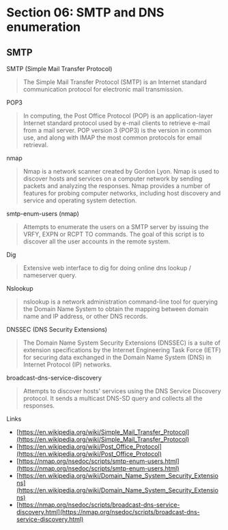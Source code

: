 # Section 06: SMTP and DNS enumeration

## SMTP
SMTP (Simple Mail Transfer Protocol)
> The Simple Mail Transfer Protocol (SMTP) is an Internet standard communication protocol for electronic mail transmission.

POP3
> In computing, the Post Office Protocol (POP) is an application-layer Internet standard protocol used by e-mail clients to retrieve e-mail from a mail server.
> POP version 3 (POP3) is the version in common use, and along with IMAP the most common protocols for email retrieval.

nmap
> Nmap is a network scanner created by Gordon Lyon.
> Nmap is used to discover hosts and services on a computer network by sending packets and analyzing the responses.
> Nmap provides a number of features for probing computer networks, including host discovery and service and operating system detection.

smtp-enum-users (nmap)
> Attempts to enumerate the users on a SMTP server by issuing the VRFY, EXPN or RCPT TO commands.
> The goal of this script is to discover all the user accounts in the remote system.

Dig
> Extensive web interface to dig for doing online dns lookup / nameserver query.

Nslookup
> nslookup is a network administration command-line tool for querying the Domain Name System to obtain the mapping between domain name and IP address, or other DNS records.

DNSSEC (DNS Security Extensions)
> The Domain Name System Security Extensions (DNSSEC) is a suite of extension specifications by the Internet Engineering Task Force (IETF) for securing data exchanged in the Domain Name System (DNS) in Internet Protocol (IP) networks.

broadcast-dns-service-discovery
> Attempts to discover hosts' services using the DNS Service Discovery protocol.
> It sends a multicast DNS-SD query and collects all the responses.

Links
- [https://en.wikipedia.org/wiki/Simple_Mail_Transfer_Protocol](https://en.wikipedia.org/wiki/Simple_Mail_Transfer_Protocol)
- [https://en.wikipedia.org/wiki/Post_Office_Protocol](https://en.wikipedia.org/wiki/Post_Office_Protocol)
- [https://nmap.org/nsedoc/scripts/smtp-enum-users.html](https://nmap.org/nsedoc/scripts/smtp-enum-users.html)
- [https://en.wikipedia.org/wiki/Domain_Name_System_Security_Extensions](https://en.wikipedia.org/wiki/Domain_Name_System_Security_Extensions)
- [https://nmap.org/nsedoc/scripts/broadcast-dns-service-discovery.html](https://nmap.org/nsedoc/scripts/broadcast-dns-service-discovery.html)
